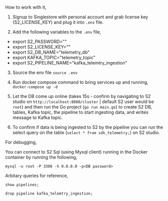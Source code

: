 How to work with it,

1. Signup to Singlestore with personal account and grab license key (S2_LICENSE_KEY) and plug it into `.env` file.

2. Add the following variables to the `.env` file,
* export S2_PASSWORD="<pick a password>"
* export S2_LICENSE_KEY="<S2 license key>"
* export S2_DB_NAME="telemetry_db"
* export KAFKA_TOPIC="telemetry_topic"
* export S2_PIPELINE_NAME="kafka_telemtry_ingestion"

3. Source the env file `source .env`

4. Run docker compose command to bring services up and running,
`docker-compose up -d`

5. Let the DB come up online (takes 15s - confirm by navigating to S2 studio on `http://localhost:8080/cluster` | default S2 user would be `root`) and then run the Go project (`go run main.go`) to create S2 DB, tables, Kafka topic, the pipeline to start ingesting data, and writes message to Kafka topic.

6. To confirm if data is being ingested to S2 by the pipeline you can run the select query on the table (`select * from sdk_telemetry;`) on S2 studio.

For debugging,

You can connect to S2 Sql (using Mysql client) running in the Docker container by running the following,

`mysql -u root -P 3306 -h 0.0.0.0 -p<DB password>`

Arbitary queries for reference,

`show pipelines;`

`drop pipeline kafka_telemtry_ingestion;`